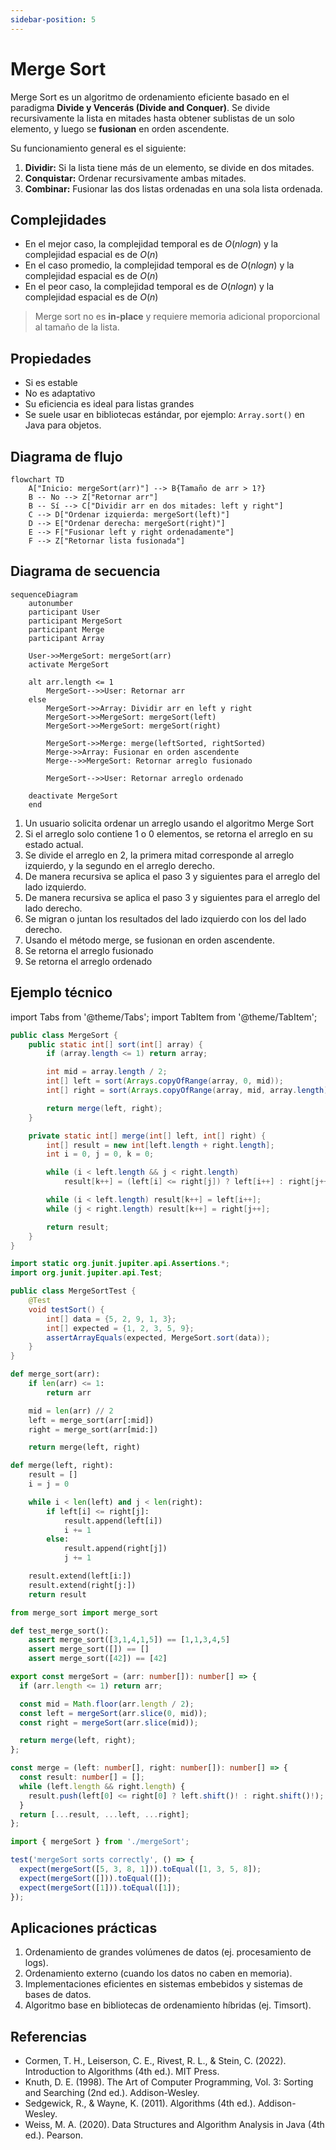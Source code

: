 ```yaml
---
sidebar-position: 5
---
```


# Merge Sort

Merge Sort es un algoritmo de ordenamiento eficiente basado en el paradigma **Divide y Vencerás (Divide and Conquer)**. Se divide recursivamente la lista en mitades hasta obtener sublistas de un solo elemento, y luego se **fusionan** en orden ascendente.

Su funcionamiento general es el siguiente:

1. **Dividir:** Si la lista tiene más de un elemento, se divide en dos mitades.
2. **Conquistar:** Ordenar recursivamente ambas mitades.
3. **Combinar:** Fusionar las dos listas ordenadas en una sola lista ordenada.

## Complejidades

- En el mejor caso, la complejidad temporal es de $O(n log n)$ y la complejidad espacial es de $O(n)$
- En el caso promedio, la complejidad temporal es de $O(n log n)$ y la complejidad espacial es de $O(n)$
- En el peor caso, la complejidad temporal es de $O(n log n)$ y la complejidad espacial es de $O(n)$

> Merge sort no es **in-place** y requiere memoria adicional proporcional al tamaño de la lista.

## Propiedades

- Si es estable
- No es adaptativo
- Su eficiencia es ideal para listas grandes
- Se suele usar en bibliotecas estándar, por ejemplo: `Array.sort()` en Java para objetos.

## Diagrama de flujo

```mermaid
flowchart TD
    A["Inicio: mergeSort(arr)"] --> B{Tamaño de arr > 1?}
    B -- No --> Z["Retornar arr"]
    B -- Sí --> C["Dividir arr en dos mitades: left y right"]
    C --> D["Ordenar izquierda: mergeSort(left)"]
    D --> E["Ordenar derecha: mergeSort(right)"]
    E --> F["Fusionar left y right ordenadamente"]
    F --> Z["Retornar lista fusionada"]
```

## Diagrama de secuencia

```mermaid
sequenceDiagram
    autonumber
    participant User
    participant MergeSort
    participant Merge
    participant Array

    User->>MergeSort: mergeSort(arr)
    activate MergeSort

    alt arr.length <= 1
        MergeSort-->>User: Retornar arr
    else
        MergeSort->>Array: Dividir arr en left y right
        MergeSort->>MergeSort: mergeSort(left)
        MergeSort->>MergeSort: mergeSort(right)

        MergeSort->>Merge: merge(leftSorted, rightSorted)
        Merge->>Array: Fusionar en orden ascendente
        Merge-->>MergeSort: Retornar arreglo fusionado

        MergeSort-->>User: Retornar arreglo ordenado

    deactivate MergeSort
    end
```

1. Un usuario solicita ordenar un arreglo usando el algoritmo Merge Sort
2. Si el arreglo solo contiene 1 o 0 elementos, se retorna el arreglo en su estado actual.
3. Se divide el arreglo en 2, la primera mitad corresponde al arreglo izquierdo, y la segundo en el arreglo derecho.
4. De manera recursiva se aplica el paso 3 y siguientes para el arreglo del lado izquierdo.
5. De manera recursiva se aplica el paso 3 y siguientes para el arreglo del lado derecho.
6. Se migran o juntan los resultados del lado izquierdo con los del lado derecho.
7. Usando el método merge, se fusionan en orden ascendente.
8. Se retorna el arreglo fusionado
9. Se retorna el arreglo ordenado

## Ejemplo técnico

import Tabs from '@theme/Tabs';
import TabItem from '@theme/TabItem';

<Tabs>
<TabItem value="java" label="Paradigma: Orientado a Objetos">

<Tabs>
<TabItem value="code" label="Código Java Ejemplo">

```java showLineNumbers
public class MergeSort {
    public static int[] sort(int[] array) {
        if (array.length <= 1) return array;

        int mid = array.length / 2;
        int[] left = sort(Arrays.copyOfRange(array, 0, mid));
        int[] right = sort(Arrays.copyOfRange(array, mid, array.length));

        return merge(left, right);
    }

    private static int[] merge(int[] left, int[] right) {
        int[] result = new int[left.length + right.length];
        int i = 0, j = 0, k = 0;

        while (i < left.length && j < right.length)
            result[k++] = (left[i] <= right[j]) ? left[i++] : right[j++];

        while (i < left.length) result[k++] = left[i++];
        while (j < right.length) result[k++] = right[j++];

        return result;
    }
}
```

</TabItem>
<TabItem value="test" label="Test Unitario">

```java showLineNumbers
import static org.junit.jupiter.api.Assertions.*;
import org.junit.jupiter.api.Test;

public class MergeSortTest {
    @Test
    void testSort() {
        int[] data = {5, 2, 9, 1, 3};
        int[] expected = {1, 2, 3, 5, 9};
        assertArrayEquals(expected, MergeSort.sort(data));
    }
}
```

</TabItem>
</Tabs>

</TabItem>
<TabItem value="python" label="Paradigma: Procedural">

<Tabs>
<TabItem value="code" label="Código Python Ejemplo">

```py showLineNumbers
def merge_sort(arr):
    if len(arr) <= 1:
        return arr

    mid = len(arr) // 2
    left = merge_sort(arr[:mid])
    right = merge_sort(arr[mid:])

    return merge(left, right)

def merge(left, right):
    result = []
    i = j = 0

    while i < len(left) and j < len(right):
        if left[i] <= right[j]:
            result.append(left[i])
            i += 1
        else:
            result.append(right[j])
            j += 1

    result.extend(left[i:])
    result.extend(right[j:])
    return result
```

</TabItem>
<TabItem value="test" label="Test Unitario">

```py showLineNumbers
from merge_sort import merge_sort

def test_merge_sort():
    assert merge_sort([3,1,4,1,5]) == [1,1,3,4,5]
    assert merge_sort([]) == []
    assert merge_sort([42]) == [42]
```

</TabItem>
</Tabs>

</TabItem>
<TabItem value="functional" label="Paradigma: Funcional">

<Tabs>
<TabItem value="code" label="Código TypeScript ejemplo">

```ts showLineNumbers
export const mergeSort = (arr: number[]): number[] => {
  if (arr.length <= 1) return arr;

  const mid = Math.floor(arr.length / 2);
  const left = mergeSort(arr.slice(0, mid));
  const right = mergeSort(arr.slice(mid));

  return merge(left, right);
};

const merge = (left: number[], right: number[]): number[] => {
  const result: number[] = [];
  while (left.length && right.length) {
    result.push(left[0] <= right[0] ? left.shift()! : right.shift()!);
  }
  return [...result, ...left, ...right];
};
```

</TabItem>
<TabItem value="test" label="Test Unitario">

```ts showLineNumbers
import { mergeSort } from './mergeSort';

test('mergeSort sorts correctly', () => {
  expect(mergeSort([5, 3, 8, 1])).toEqual([1, 3, 5, 8]);
  expect(mergeSort([])).toEqual([]);
  expect(mergeSort([1])).toEqual([1]);
});
```

</TabItem>
</Tabs>

</TabItem>
</Tabs>

## Aplicaciones prácticas

1. Ordenamiento de grandes volúmenes de datos (ej. procesamiento de logs).
2. Ordenamiento externo (cuando los datos no caben en memoria).
3. Implementaciones eficientes en sistemas embebidos y sistemas de bases de datos.
4. Algoritmo base en bibliotecas de ordenamiento híbridas (ej. Timsort).

## Referencias

- Cormen, T. H., Leiserson, C. E., Rivest, R. L., & Stein, C. (2022). Introduction to Algorithms (4th ed.). MIT Press.
- Knuth, D. E. (1998). The Art of Computer Programming, Vol. 3: Sorting and Searching (2nd ed.). Addison-Wesley.
- Sedgewick, R., & Wayne, K. (2011). Algorithms (4th ed.). Addison-Wesley.
- Weiss, M. A. (2020). Data Structures and Algorithm Analysis in Java (4th ed.). Pearson.
